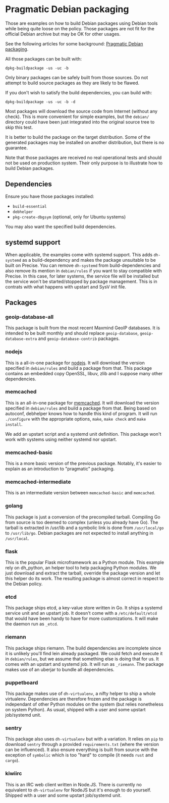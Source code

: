 # Pragmatic Debian packaging

Those are examples on how to build Debian packages using Debian tools
while being quite loose on the policy. Those packages are not fit for
the official Debian archive but may be OK for other usages.

See the following articles for some background:
[Pragmatic Debian packaging](http://vincent.bernat.im/en/blog/2016-pragmatic-debian-packaging.html).

All those packages can be built with:

    dpkg-buildpackage -us -uc -b

Only binary packages can be safely built from those sources. Do not
attempt to build source packages as they are likely to be flawed.

If you don't wish to satisfy the build dependencies, you can build with:

    dpkg-buildpackage -us -uc -b -d

Most packages will download the source code from Internet (without any
check). This is more convenient for simple examples, but the `debian/`
directory could have been just integrated into the original source
tree to skip this test.

It is better to build the package on the target distribution. Some of
the generated packages may be installed on another distribution, but
there is no guarantee.

Note that those packages are received no real operational tests and
should not be used on production system. Their only purpose is to
illustrate how to build Debian packages.

## Dependencies

Ensure you have those packages installed:

 - `build-essential`
 - `debhelper`
 - `pkg-create-dbgsym` (optional, only for Ubuntu systems)

You may also want the specified build dependencies.

## systemd support

When applicable, the examples come with systemd support. This adds
`dh-systemd` as a build-dependency and makes the package unsuitable to
be built on Precise. You can remove `dh-systemd` from
build-dependencies and also remove its mention in `debian/rules` if
you want to stay compatible with Precise. In this case, for later
systems, the service file will be installed but the service won't be
started/stopped by package management. This is in contrats with what
happens with upstart and SysV init file.

## Packages

### geoip-database-all

This package is built from the most recent Maxmind GeoIP databases. It
is intended to be built monthly and should replace `geoip-database`,
`geoip-database-extra` and `geoip-database-contrib` packages.

### nodejs

This is a all-in-one package for [nodejs](https://nodejs.org/en/). It
will download the version specified in `debian/rules` and build a
package from that. This package contains an embedded copy OpenSSL,
libuv, zlib and I suppose many other dependencies.

### memcached

This is an all-in-one package for
[memcached](http://www.memcached.org/). It will download the version
specified in `debian/rules` and build a package from that. Being
based on autoconf, debhelper knows how to handle this kind of
program. It will run `./configure` with the appropriate options,
`make`, `make check` and `make install`.

We add an upstart script and a systemd unit definition. This package
won't work with systems using neither systemd nor upstart.

### memcached-basic

This is a more basic version of the previous package. Notably, it's
easier to explain as an introduction to "pragmatic" packaging.

### memcached-intermediate

This is an intermediate version between `memcached-basic` and
`memcached`.

### golang

This package is just a conversion of the precompiled
tarball. Compiling Go from source is too deemed to complex (unless you
already have Go). The tarball is extracted in /usr/lib and a symbolic
link is done from `/usr/local/go` to `/usr/lib/go`. Debian packages are
not expected to install anything in `/usr/local`.

### flask

This is the popular Flask microframework as a Python module. This
example rely on dh_python, an helper tool to help packaging Python
modules. We just download and extract the tarball, override the
package version and let this helper do its work. The resulting package
is almost correct in respect to the Debian policy.

### etcd

This package ships etcd, a key-value store written in Go. It ships a
systemd service unit and an upstart job. It doesn't come with a
`/etc/default/etcd` that would have been handy to have for more
customizations. It will make the daemon run as `_etcd`.

### riemann

This package ships riemann. The build dependencies are incomplete
since it is unlikely you'll find lein already packaged. We could fetch
and execute it in `debian/rules`, but we assume that something else is
doing that for us. It comes with an upstart and systemd job. It will
run as `_riemann`. The package makes use of an uberjar to bundle all
dependencies.

### puppetboard

This package makes use of `dh-virtualenv`, a nifty helper to ship a
whole virtualenv. Dependencies are therefore frozen and the package is
independant of other Python modules on the system (but relies
nonetheless on system Python). As usual, shipped with a user and some
upstart job/systemd unit.

### sentry

This package also uses `dh-virtualenv` but with a variation. It relies
on `pip` to download `sentry` through a provided `requirements.txt`
(where the version can be influenced). It also ensure everything is
built from source with the exception of `symbolic` which is too "hard"
to compile (it needs `rust` and `cargo`).

### kiwiirc

This is an IRC web client written in Node.JS. There is currently no
equivalent to `dh-virtualenv` for NodeJS but it's enough to do
yourself. Shipped with a user and some upstart job/systemd unit.
